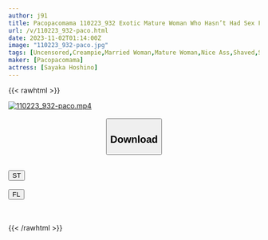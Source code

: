 ```yaml
---
author: j91
title: Pacopacomama 110223_932 Exotic Mature Woman Who Hasn’t Had Sex For A Long Time - No Matter What You Do, Look At The Camera Sayaka Hoshino
url: /v/110223_932-paco.html
date: 2023-11-02T01:14:00Z
image: "110223_932-paco.jpg"
tags: [Uncensored,Creampie,Married Woman,Mature Woman,Nice Ass,Shaved,Slender]
maker: [Pacopacomama]
actress: [Sayaka Hoshino]
---
```



{{< rawhtml >}}

<div class="video" data-videoid="prgY8DB3ljIrKxp">
    <a href="javascript:;">
        <img src="https://my.j91.asia/v/110223_932-paco.jpg" width="WIDTH" height="HEIGHT" alt="110223_932-paco.mp4" loading="lazy">
    </a>
</div>

<script type="text/javascript" src="https://j91.asia/asset/on-demand-st.js"></script>

<br>
  <link rel="stylesheet" href="https://j91.asia/asset/bs5.css">
  
  <center>
  <button class="btn btn-primary" type="button" data-bs-toggle="collapse" data-bs-target=".multi-collapse" aria-expanded="false" aria-controls="multiCollapseExample1 multiCollapseExample2"><h2>Download</h2></button></center>
</p>
<div class="row">
  <div class="col">
    <div class="collapse multi-collapse" id="multiCollapseExample1">
      <div class="card card-body">
	      	      <br>
<div class="buttons">  
<a href="https://streamtape.to/v/prgY8DB3ljIrKxp" target="_blank"><button class="btn-hover color-3"><i class="fa fa-download"></i> ST</button></a></div>
    </div>
  </div>
</div>
  <div class="col">
    <div class="collapse multi-collapse" id="multiCollapseExample2">
      <div class="card card-body">
	      <br>
<div class="buttons">
    <a href="https://filelions.online/f/731wvxep96c7" target="_blank"><button class="btn-hover color-9"><i class="fa fa-download"></i> FL</button></a></div>
<br><br>
      </div>
    </div>
  </div>
</div>

{{< /rawhtml >}}